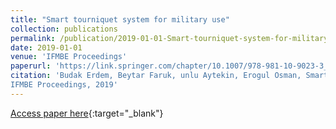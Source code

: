 ```yaml
---
title: "Smart tourniquet system for military use"
collection: publications
permalink: /publication/2019-01-01-Smart-tourniquet-system-for-military-use
date: 2019-01-01
venue: 'IFMBE Proceedings'
paperurl: 'https://link.springer.com/chapter/10.1007/978-981-10-9023-3_51'
citation: 'Budak Erdem, Beytar Faruk, unlu Aytekin, Erogul Osman, Smart tourniquet system for military use"
IFMBE Proceedings, 2019'
---
```

[Access paper here](https://link.springer.com/chapter/10.1007/978-981-10-9023-3_51){:target="_blank"}
